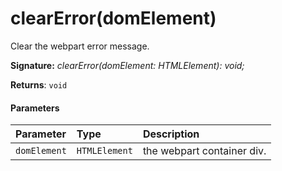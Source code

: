 # clearError(domElement)



Clear the webpart error message.

**Signature:** _clearError(domElement: HTMLElement): void;_

**Returns**: `void`





#### Parameters


| Parameter	   | Type    | Description |
|:-------------|:---------------|:------------|
| `domElement`    | `HTMLElement` | the webpart container div. |


